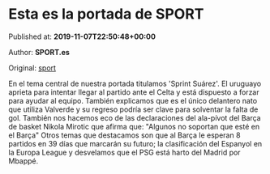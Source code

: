 
# Esta es la portada de SPORT

Published at: **2019-11-07T22:50:48+00:00**

Author: **SPORT.es**

Original: [sport](https://www.sport.es/es/noticias/comunicacion/esta-portada-sport-7718963)

En el tema central de nuestra portada titulamos 'Sprint Suárez'. El uruguayo aprieta para intentar llegar al partido ante el Celta y está dispuesto a forzar para ayudar al equipo. También explicamos que es el único delantero nato que utiliza Valverde y su regreso podría ser clave para solventar la falta de gol.
También nos hacemos eco de las declaraciones del ala-pívot del Barça de basket Nikola Mirotic que afirma que: "Algunos no soportan que esté en el Barça"
Otros temas que destacamos son que al Barça le esperan 8 partidos en 39 días que marcarán su futuro; la clasificación del Espanyol en la Europa League y desvelamos que el PSG está harto del Madrid por Mbappé.

